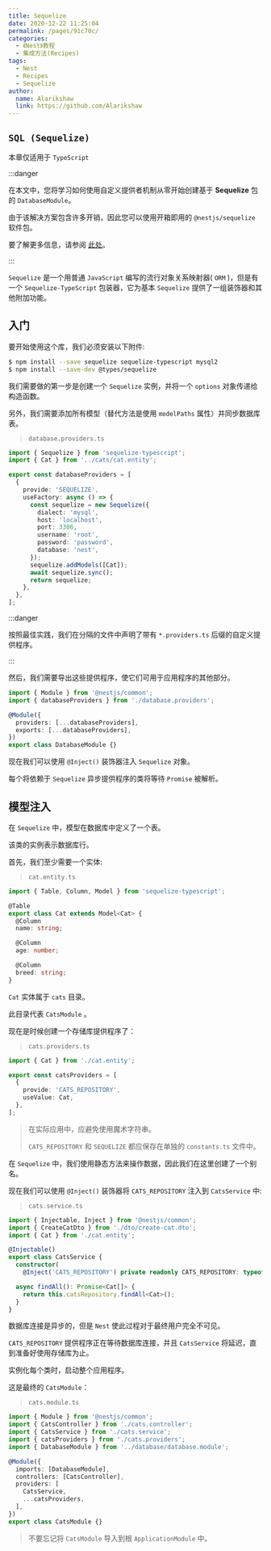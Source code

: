 ```yaml
---
title: Sequelize
date: 2020-12-22 11:25:04
permalink: /pages/91c70c/
categories:
  - 《Nest》教程
  - 集成方法(Recipes)
tags:
  - Nest
  - Recipes
  - Sequelize
author: 
  name: Alarikshaw
  link: https://github.com/Alarikshaw
---
```


## `SQL (Sequelize)`

本章仅适用于 `TypeScript`

:::danger

在本文中，您将学习如何使用自定义提供者机制从零开始创建基于 **Sequelize** 包的 `DatabaseModule`。

由于该解决方案包含许多开销，因此您可以使用开箱即用的 `@nestjs/sequelize` 软件包。

要了解更多信息，请参阅 [此处](https://docs.nestjs.com/techniques/database#sequelize-integration)。

:::

`Sequelize` 是一个用普通 `JavaScript` 编写的流行对象关系映射器( `ORM` )，但是有一个 `Sequelize-TypeScript` 包装器，它为基本 `Sequelize` 提供了一组装饰器和其他附加功能。

## 入门

要开始使用这个库，我们必须安装以下附件:

```bash
$ npm install --save sequelize sequelize-typescript mysql2
$ npm install --save-dev @types/sequelize
```

我们需要做的第一步是创建一个 `Sequelize` 实例，并将一个 `options` 对象传递给构造函数。

另外，我们需要添加所有模型（替代方法是使用 `modelPaths` 属性）并同步数据库表。

> `database.providers.ts`

```typescript
import { Sequelize } from 'sequelize-typescript';
import { Cat } from '../cats/cat.entity';

export const databaseProviders = [
  {
    provide: 'SEQUELIZE',
    useFactory: async () => {
      const sequelize = new Sequelize({
        dialect: 'mysql',
        host: 'localhost',
        port: 3306,
        username: 'root',
        password: 'password',
        database: 'nest',
      });
      sequelize.addModels([Cat]);
      await sequelize.sync();
      return sequelize;
    },
  },
];
```

:::danger

按照最佳实践，我们在分隔的文件中声明了带有 `*.providers.ts` 后缀的自定义提供程序。

:::

然后，我们需要导出这些提供程序，使它们可用于应用程序的其他部分。

```typescript
import { Module } from '@nestjs/common';
import { databaseProviders } from './database.providers';

@Module({
  providers: [...databaseProviders],
  exports: [...databaseProviders],
})
export class DatabaseModule {}
```

现在我们可以使用 `@Inject()` 装饰器注入 `Sequelize` 对象。 

每个将依赖于 `Sequelize` 异步提供程序的类将等待 `Promise` 被解析。

## 模型注入

在 `Sequelize` 中，模型在数据库中定义了一个表。

该类的实例表示数据库行。

首先，我们至少需要一个实体:

> `cat.entity.ts`

```typescript
import { Table, Column, Model } from 'sequelize-typescript';

@Table
export class Cat extends Model<Cat> {
  @Column
  name: string;

  @Column
  age: number;

  @Column
  breed: string;
}
```

`Cat` 实体属于 `cats` 目录。 

此目录代表 `CatsModule` 。 

现在是时候创建一个存储库提供程序了：

> `cats.providers.ts`

```typescript
import { Cat } from './cat.entity';

export const catsProviders = [
  {
    provide: 'CATS_REPOSITORY',
    useValue: Cat,
  },
];
```

> 在实际应用中，应避免使用魔术字符串。 
>
> `CATS_REPOSITORY` 和 `SEQUELIZE` 都应保存在单独的 `constants.ts` 文件中。

在 `Sequelize` 中，我们使用静态方法来操作数据，因此我们在这里创建了一个别名。

现在我们可以使用 `@Inject()` 装饰器将 `CATS_REPOSITORY` 注入到 `CatsService` 中:

> `cats.service.ts`

```typescript
import { Injectable, Inject } from '@nestjs/common';
import { CreateCatDto } from './dto/create-cat.dto';
import { Cat } from './cat.entity';

@Injectable()
export class CatsService {
  constructor(
    @Inject('CATS_REPOSITORY') private readonly CATS_REPOSITORY: typeof Cat) {}

  async findAll(): Promise<Cat[]> {
    return this.catsRepository.findAll<Cat>();
  }
}
```

数据库连接是异步的，但是 `Nest` 使此过程对于最终用户完全不可见。 

`CATS_REPOSITORY` 提供程序正在等待数据库连接，并且 `CatsService` 将延迟，直到准备好使用存储库为止。 

实例化每个类时，启动整个应用程序。

这是最终的 `CatsModule`：

> `cats.module.ts`

```typescript
import { Module } from '@nestjs/common';
import { CatsController } from './cats.controller';
import { CatsService } from './cats.service';
import { catsProviders } from './cats.providers';
import { DatabaseModule } from '../database/database.module';

@Module({
  imports: [DatabaseModule],
  controllers: [CatsController],
  providers: [
    CatsService,
    ...catsProviders,
  ],
})
export class CatsModule {}
```

> 不要忘记将 `CatsModule` 导入到根 `ApplicationModule` 中。